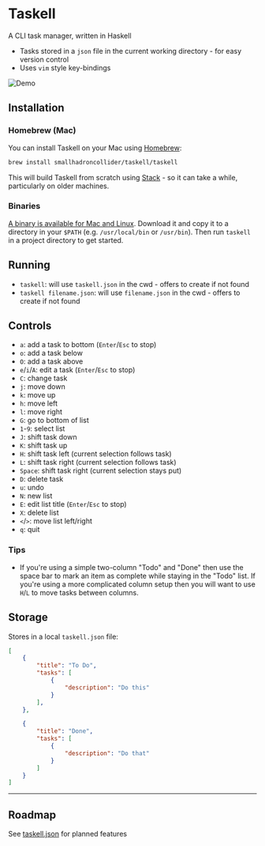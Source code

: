 # Taskell

A CLI task manager, written in Haskell

- Tasks stored in a `json` file in the current working directory - for easy version control
- Uses `vim` style key-bindings

![Demo](https://github.com/smallhadroncollider/taskell/blob/img/demo.gif?raw=true)

## Installation

### Homebrew (Mac)

You can install Taskell on your Mac using [Homebrew](https://brew.sh):

```bash
brew install smallhadroncollider/taskell/taskell
```

This will build Taskell from scratch using [Stack](https://docs.haskellstack.org/) -  so it can take a while, particularly on older machines.

### Binaries

[A binary is available for Mac and Linux](https://github.com/smallhadroncollider/taskell/releases). Download it and copy it to a directory in your `$PATH` (e.g. `/usr/local/bin` or `/usr/bin`). Then run `taskell` in a project directory to get started.

## Running

- `taskell`: will use `taskell.json` in the cwd - offers to create if not found
- `taskell filename.json`: will use `filename.json` in the cwd - offers to create if not found

## Controls

- `a`: add a task to bottom (`Enter`/`Esc` to stop)
- `o`: add a task below
- `O`: add a task above
- `e`/`i`/`A`: edit a task (`Enter`/`Esc` to stop)
- `C`: change task
- `j`: move down
- `k`: move up
- `h`: move left
- `l`: move right
- `G`: go to bottom of list
- `1`-`9`: select list
- `J`: shift task down
- `K`: shift task up
- `H`: shift task left (current selection follows task)
- `L`: shift task right (current selection follows task)
- `Space`: shift task right (current selection stays put)
- `D`: delete task
- `u`: undo
- `N`: new list
- `E`: edit list title (`Enter`/`Esc` to stop)
- `X`: delete list
- `<`/`>`: move list left/right
- `q`: quit

### Tips

- If you're using a simple two-column "Todo" and "Done" then use the space bar to mark an item as complete while staying in the "Todo" list. If you're using a more complicated column setup then you will want to use `H`/`L` to move tasks between columns.

## Storage

Stores in a local `taskell.json` file:

```json
[
    {
        "title": "To Do",
        "tasks": [
            {
                "description": "Do this"
            }
        ],
    },

    {
        "title": "Done",
        "tasks": [
            {
                "description": "Do that"
            }
        ]
    }
]
```

---

## Roadmap

See [taskell.json](https://github.com/smallhadroncollider/taskell/blob/develop/taskell.json) for planned features
